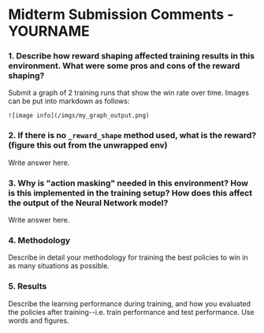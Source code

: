 # Midterm Submission Comments - **YOURNAME**

### 1. Describe how reward shaping affected training results in this environment. What were some pros and cons of the reward shaping?
Submit a graph of 2 training runs that show the win rate over time. Images can be put into markdown as follows: 
```
![image info](/imgs/my_graph_output.png)
```

### 2. If there is no `_reward_shape` method used, what is the reward? (figure this out from the unwrapped env)
Write answer here.

### 3. Why is "action masking" needed in this environment? How is this implemented in the training setup? How does this affect the output of the Neural Network model?

Write answer here.

### 4. Methodology
Describe in detail your methodology for training the best policies to win in as many situations as possible.

### 5. Results
Describe the learning performance during training, and how you evaluated the policies after training--i.e. train performance and test performance. Use words and figures.